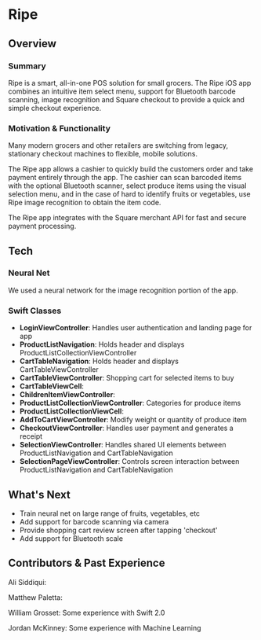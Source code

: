 # Ripe

<LOGO HERE>

## Overview

### Summary
Ripe is a smart, all-in-one POS solution for small grocers. The Ripe iOS app combines an intuitive item select menu, support for Bluetooth barcode scanning, image recognition and Square checkout to provide a quick and simple checkout experience.

### Motivation & Functionality
Many modern grocers and other retailers are switching from legacy, stationary checkout machines to flexible, mobile solutions.

The Ripe app allows a cashier to quickly build the customers order and take payment entirely through the app. The cashier can scan barcoded items with the optional Bluetooth scanner, select produce items using the visual selection menu, and in the case of hard to identify fruits or vegetables, use Ripe image recognition to obtain the item code.

The Ripe app integrates with the Square merchant API for fast and secure payment processing.

## Tech

### Neural Net
We used a neural network for the image recognition portion of the app.

### Swift Classes
* **LoginViewController**: Handles user authentication and landing page for app
* **ProductListNavigation**: Holds header and displays ProductListCollectionViewController
* **CartTableNavigation**: Holds header and displays CartTableViewController
* **CartTableViewController**: Shopping cart for selected items to buy
* **CartTableViewCell**: <not sure>
* **ChildrenItemViewController**: <not sure>
* **ProductListCollectionViewController**: Categories for produce items
* **ProductListCollectionViewCell**: <not sure>
* **AddToCartViewController**: Modify weight or quantity of produce item
* **CheckoutViewController**: Handles user payment and generates a receipt
* **SelectionViewController**: Handles shared UI elements between ProductListNavigation and CartTableNavigation
* **SelectionPageViewController**: Controls screen interaction between ProductListNavigation and CartTableNavigation

## What's Next
* Train neural net on large range of fruits, vegetables, etc
* Add support for barcode scanning via camera
* Provide shopping cart review screen after tapping 'checkout'
* Add support for Bluetooth scale

## Contributors & Past Experience
Ali Siddiqui:

Matthew Paletta:

William Grosset: Some experience with Swift 2.0

Jordan McKinney: Some experience with Machine Learning

